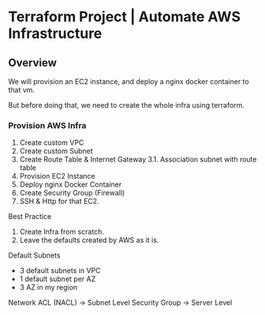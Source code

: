 # Terraform Project | Automate AWS Infrastructure


## Overview

We will provision an EC2 instance, and deploy a nginx docker container to that vm.

But before doing that, we need to create the whole infra using terraform.


### Provision AWS Infra

1. Create custom VPC
2. Create custom Subnet
3. Create Route Table & Internet Gateway
3.1. Association subnet with route table
4. Provision EC2 Instance
5. Deploy nginx Docker Container
6. Create Security Group (Firewall)
7. SSH & Http for that EC2.


Best Practice
1. Create Infra from scratch.
2. Leave the defaults created by AWS as it is.


Default Subnets
- 3 default subnets in VPC
- 1 default subnet per AZ
- 3 AZ in my region


Network ACL (NACL) -> Subnet Level
Security Group -> Server Level

